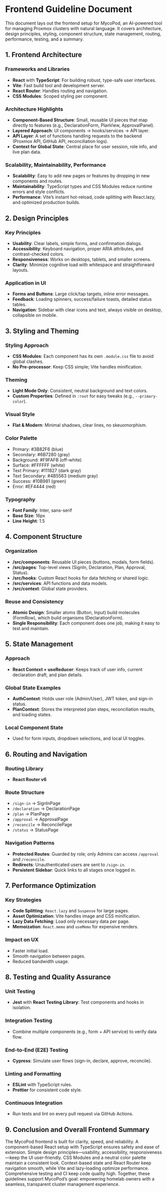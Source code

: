 # Frontend Guideline Document

This document lays out the frontend setup for MycoPod, an AI-powered tool for managing Proxmox clusters with natural language. It covers architecture, design principles, styling, component structure, state management, routing, performance, testing, and a summary.

## 1. Frontend Architecture

### Frameworks and Libraries
- **React** with **TypeScript**: For building robust, type-safe user interfaces.
- **Vite**: Fast build tool and development server.
- **React Router**: Handles routing and navigation.
- **CSS Modules**: Scoped styling per component.

### Architecture Highlights
- **Component-Based Structure**: Small, reusable UI pieces that map directly to features (e.g., DeclarationForm, PlanView, ApprovalPanel).
- **Layered Approach**: UI components → hooks/services → API layer.
- **API Layer**: A set of functions handling requests to the backend (Proxmox API, GitHub API, reconciliation logs).
- **Context for Global State**: Central place for user session, role info, and live plan data.

### Scalability, Maintainability, Performance
- **Scalability**: Easy to add new pages or features by dropping in new components and routes.
- **Maintainability**: TypeScript types and CSS Modules reduce runtime errors and style conflicts.
- **Performance**: Vite’s instant hot-reload, code splitting with React.lazy, and optimized production builds.

## 2. Design Principles

### Key Principles
- **Usability**: Clear labels, simple forms, and confirmation dialogs.
- **Accessibility**: Keyboard navigation, proper ARIA attributes, and contrast-checked colors.
- **Responsiveness**: Works on desktops, tablets, and smaller screens.
- **Clarity**: Minimize cognitive load with whitespace and straightforward layouts.

### Application in UI
- **Forms and Buttons**: Large click/tap targets, inline error messages.
- **Feedback**: Loading spinners, success/failure toasts, detailed status tables.
- **Navigation**: Sidebar with clear icons and text, always visible on desktop, collapsible on mobile.

## 3. Styling and Theming

### Styling Approach
- **CSS Modules**: Each component has its own `.module.css` file to avoid global clashes.
- **No Pre-processor**: Keep CSS simple; Vite handles minification.

### Theming
- **Light Mode Only**: Consistent, neutral background and text colors.
- **Custom Properties**: Defined in `:root` for easy tweaks (e.g., `--primary-color`).

### Visual Style
- **Flat & Modern**: Minimal shadows, clear lines, no skeuomorphism.

### Color Palette
- Primary: #3B82F6 (blue)
- Secondary: #6B7280 (gray)
- Background: #F9FAFB (off-white)
- Surface: #FFFFFF (white)
- Text Primary: #111827 (dark gray)
- Text Secondary: #4B5563 (medium gray)
- Success: #10B981 (green)
- Error: #EF4444 (red)

### Typography
- **Font Family**: Inter, sans-serif
- **Base Size**: 16px
- **Line Height**: 1.5

## 4. Component Structure

### Organization
- **/src/components**: Reusable UI pieces (buttons, modals, form fields).
- **/src/pages**: Top-level views (SignIn, Declaration, Plan, Approval, Status).
- **/src/hooks**: Custom React hooks for data fetching or shared logic.
- **/src/services**: API functions and data models.
- **/src/context**: Global state providers.

### Reuse and Consistency
- **Atomic Design**: Smaller atoms (Button, Input) build molecules (FormRow), which build organisms (DeclarationForm).
- **Single Responsibility**: Each component does one job, making it easy to test and maintain.

## 5. State Management

### Approach
- **React Context + useReducer**: Keeps track of user info, current declaration draft, and plan details.

### Global State Examples
- **AuthContext**: Holds user role (Admin/User), JWT token, and sign-in status.
- **PlanContext**: Stores the interpreted plan steps, reconciliation results, and loading states.

### Local Component State
- Used for form inputs, dropdown selections, and local UI toggles.

## 6. Routing and Navigation

### Routing Library
- **React Router v6**

### Route Structure
- `/sign-in` → SignInPage
- `/declaration` → DeclarationPage
- `/plan` → PlanPage
- `/approval` → ApprovalPage
- `/reconcile` → ReconcilePage
- `/status` → StatusPage

### Navigation Patterns
- **Protected Routes**: Guarded by role; only Admins can access `/approval` and `/reconcile`.
- **Redirects**: Unauthenticated users are sent to `/sign-in`.
- **Persistent Sidebar**: Quick links to all stages once logged in.

## 7. Performance Optimization

### Key Strategies
- **Code Splitting**: `React.lazy` and `Suspense` for large pages.
- **Asset Optimization**: Vite handles image and CSS minification.
- **Lazy Data Fetching**: Load only necessary data per page.
- **Memoization**: `React.memo` and `useMemo` for expensive renders.

### Impact on UX
- Faster initial load.
- Smooth navigation between pages.
- Reduced bandwidth usage.

## 8. Testing and Quality Assurance

### Unit Testing
- **Jest** with **React Testing Library**: Test components and hooks in isolation.

### Integration Testing
- Combine multiple components (e.g., form + API service) to verify data flow.

### End-to-End (E2E) Testing
- **Cypress**: Simulate user flows (sign-in, declare, approve, reconcile).

### Linting and Formatting
- **ESLint** with TypeScript rules.
- **Prettier** for consistent code style.

### Continuous Integration
- Run tests and lint on every pull request via GitHub Actions.

## 9. Conclusion and Overall Frontend Summary

The MycoPod frontend is built for clarity, speed, and reliability. A component-based React setup with TypeScript ensures safety and ease of extension. Simple design principles—usability, accessibility, responsiveness—keep the UI user-friendly. CSS Modules and a neutral color palette maintain a consistent look. Context-based state and React Router keep navigation smooth, while Vite and lazy-loading optimize performance. Comprehensive testing and CI keep code quality high. Together, these guidelines support MycoPod’s goal: empowering homelab owners with a seamless, transparent cluster management experience.